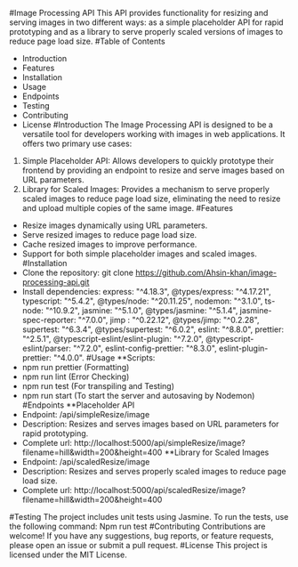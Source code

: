 #Image Processing API
This API provides functionality for resizing and serving images in two different ways: as a simple placeholder API for rapid prototyping and as a library to serve properly scaled versions of images to reduce page load size.
#Table of Contents
*	Introduction
*	Features
*	Installation
*	Usage
*	Endpoints
*	Testing
*	Contributing
*	License
#Introduction
The Image Processing API is designed to be a versatile tool for developers working with images in web applications. It offers two primary use cases:
1.	Simple Placeholder API: Allows developers to quickly prototype their frontend by providing an endpoint to resize and serve images based on URL parameters.
2.	Library for Scaled Images: Provides a mechanism to serve properly scaled images to reduce page load size, eliminating the need to resize and upload multiple copies of the same image.
#Features
*	Resize images dynamically using URL parameters.
*	Serve resized images to reduce page load size.
*	Cache resized images to improve performance.
*	Support for both simple placeholder images and scaled images.
#Installation
*	Clone the repository:
git clone https://github.com/Ahsin-khan/image-processing-api.git
*	Install dependencies:
express: "^4.18.3", @types/express: "^4.17.21", typescript: "^5.4.2", @types/node: "^20.11.25", nodemon: "^3.1.0", ts-node: "^10.9.2", jasmine: "^5.1.0", @types/jasmine: "^5.1.4", jasmine-spec-reporter: "^7.0.0", jimp : "^0.22.12", @types/jimp: "^0.2.28", supertest: "^6.3.4", @types/supertest: "^6.0.2", eslint: "^8.8.0", prettier: "^2.5.1", @typescript-eslint/eslint-plugin: "^7.2.0", @typescript-eslint/parser: "^7.2.0", eslint-config-prettier: "^8.3.0", eslint-plugin-prettier: "^4.0.0".
#Usage
**Scripts:
*	npm run prettier (Formatting)
*	npm run lint (Error Checking)
*	npm run test (For transpiling and Testing)
*	npm run start (To start the server and autosaving by Nodemon)
#Endpoints
**Placeholder API
*	Endpoint: /api/simpleResize/image
*	Description: Resizes and serves images based on URL parameters for rapid prototyping.
*	Complete url: http://localhost:5000/api/simpleResize/image?filename=hill&width=200&height=400
**Library for Scaled Images
*	Endpoint: /api/scaledResize/image
*	Description: Resizes and serves properly scaled images to reduce page load size.
*	Complete url: http://localhost:5000/api/scaledResize/image?filename=hill&width=200&height=400

#Testing
The project includes unit tests using Jasmine. To run the tests, use the following command:
Npm run test 
#Contributing
Contributions are welcome! If you have any suggestions, bug reports, or feature requests, please open an issue or submit a pull request.
#License
This project is licensed under the MIT License.